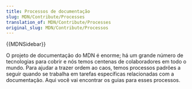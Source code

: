 ```yaml
---
title: Processos de documentação
slug: MDN/Contribute/Processes
translation_of: MDN/Contribute/Processes
original_slug: MDN/Contribute/Processos
---
```

{{MDNSidebar}}

O projeto de documentação do MDN é enorme; há um grande número de tecnologias para cobrir e nós temos centenas de colaboradores em todo o mundo. Para ajudar a trazer ordem ao caos, temos processos padrões a seguir quando se trabalha em tarefas específicas relacionadas com a documentação. Aqui você vai encontrar os guias para esses processos.
